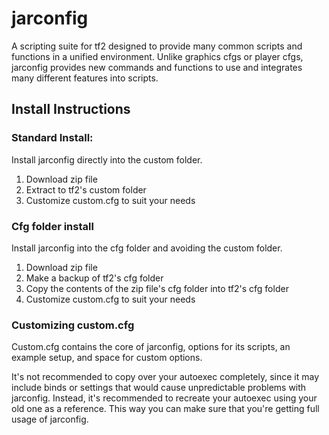 # jarconfig

A scripting suite for tf2 designed to provide many common scripts and functions in a unified environment. Unlike graphics cfgs or player cfgs, jarconfig provides new commands and functions to use and integrates many different features into scripts.

## Install Instructions

### Standard Install:

Install jarconfig directly into the custom folder.

1. Download zip file
2. Extract to tf2's custom folder
3. Customize custom.cfg to suit your needs

### Cfg folder install

Install jarconfig into the cfg folder and avoiding the custom folder.

1. Download zip file
2. Make a backup of tf2's cfg folder
3. Copy the contents of the zip file's cfg folder into tf2's cfg folder
4. Customize custom.cfg to suit your needs

### Customizing custom.cfg

Custom.cfg contains the core of jarconfig, options for its scripts, an example setup, and space for custom options.

It's not recommended to copy over your autoexec completely, since it may include binds or settings that would cause unpredictable problems with jarconfig. Instead, it's recommended to recreate your autoexec using your old one as a reference. This way you can make sure that you're getting full usage of jarconfig.